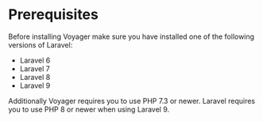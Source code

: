 # Prerequisites

Before installing Voyager make sure you have installed one of the following versions of Laravel:
- Laravel 6
- Laravel 7
- Laravel 8
- Laravel 9

Additionally Voyager requires you to use PHP 7.3 or newer. Laravel requires you to use PHP 8 or newer when using Laravel 9.